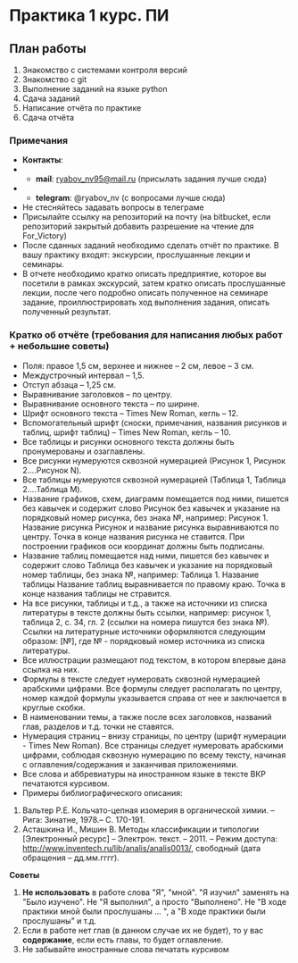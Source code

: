 # Практика 1 курс. ПИ

## План работы

1. Знакомство с системами контроля версий
2. Знакомство с git
3. Выполнение заданий на языке python
4. Сдача заданий
5. Написание отчёта по практике
6. Сдача отчёта

### Примечания

* **Контакты**:
* * **mail**: ryabov_nv95@mail.ru (присылать задания лучше сюда)
* * **telegram**: @ryabov_nv (с вопросами лучше сюда)
* Не стесняйтесь задавать вопросы в телеграме
* Присылайте ссылку на репозиторий на почту (на bitbucket, если репозиторий
закрытый добавить разрешение на чтение для For_Victory)
* После сданных заданий необходимо сделать отчёт по практике.
В вашу практику входят: экскурсии, прослушанные лекции и семинары.
* В отчете необходимо кратко описать предприятие, которое 
вы посетили в рамках экскурсий, затем кратко описать прослушанные лекции, 
после чего подробно описать полученное на семинаре задание, 
проиллюстрировать ход выполнения задания, описать полученный результат.

### Кратко об отчёте (требования для написания любых работ + небольшие советы)

* Поля: правое 1,5 см, верхнее и нижнее – 2 см, левое – 3 см.
* Междустрочный интервал – 1,5.
* Отступ абзаца – 1,25 см.
* Выравнивание заголовков – по центру.
* Выравнивание основного текста – по ширине.
* Шрифт основного текста – Times New Roman, кегль – 12.
* Вспомогательный шрифт (сноски, примечания, названия рисунков и таблиц, шрифт
таблиц) – Times New Roman, кегль – 10.
* Все таблицы и рисунки основного текста должны быть пронумерованы и
озаглавлены.
* Все рисунки нумеруются сквозной нумерацией (Рисунок 1, Рисунок 2….Рисунок
N).
* Все таблицы нумеруются сквозной нумерацией (Таблица 1, Таблица 2….Таблица
M).
* Название графиков, схем, диаграмм помещается под ними, пишется без кавычек и
содержит слово Рисунок без кавычек и указание на порядковый номер рисунка, без
знака №, например: Рисунок 1. Название рисунка
Рисунок и название рисунка выравниваются по центру. Точка в конце названия
рисунка не ставится.
При построении графиков оси координат должны быть подписаны.
* Название таблиц помещается над ними, пишется без кавычек и содержит слово
Таблица без кавычек и указание на порядковый номер таблицы, без знака №,
например: Таблица 1. Название таблицы
Название таблиц выравнивается по правому краю. Точка в конце названия таблицы
не стравится.
* На все рисунки, таблицы и т.д., а также на источники из списка литературы в
тексте должны быть ссылки, например: рисунок 1, таблица 2, с. 34, гл. 2
(ссылки на номера пишутся без знака №). Ссылки на литературные источники
оформляются следующим образом: [№], где № - порядковый номер источника из
списка литературы.
* Все иллюстрации размещают под текстом, в котором
впервые дана ссылка на них.
* Формулы в тексте следует нумеровать сквозной нумерацией арабскими
цифрами. Все формулы следует располагать по центру, номер каждой формулы
указывается справа от нее и заключается в круглые скобки.
* В наименовании темы, а также после всех заголовков, названий глав, разделов и т.д.
точки не ставятся.
* Нумерация страниц – внизу страницы, по центру (шрифт нумерации - Times New
Roman). Все страницы следует нумеровать арабскими цифрами, соблюдая
сквозную нумерацию по всему тексту, начиная с оглавления/содержания и
заканчивая приложениями.
* Все слова и аббревиатуры на иностранном языке в тексте ВКР печатаются
курсивом.
* Примеры библиографического описания:
1. Вальтер Р.Е. Кольчато-цепная изомерия в органической химии. – Рига: Зинатне,
1978.– С. 170-191.
2. Асташкина И., Мишин В. Методы классификации и типологии [Электронный
ресурс] – Электрон. текст. – 2011. – Режим доступа:
http://www.inventech.ru/lib/analis/analis0013/, свободный (дата обращения –
дд.мм.гггг).

**Советы**  
1. **Не использовать** в работе слова "Я", "мной". "Я изучил" заменять на "Было изучено".
Не "Я выполнил", а просто "Выполнено". Не "В ходе практики мной были прослушаны ... ", 
а "В ходе практики были прослушаны" и т.д.
2. Если в работе нет глав (в данном случае их не будет), то у вас **содержание**,
если есть главы, то будет оглавление.
3. Не забывайте иностранные слова печатать курсивом

